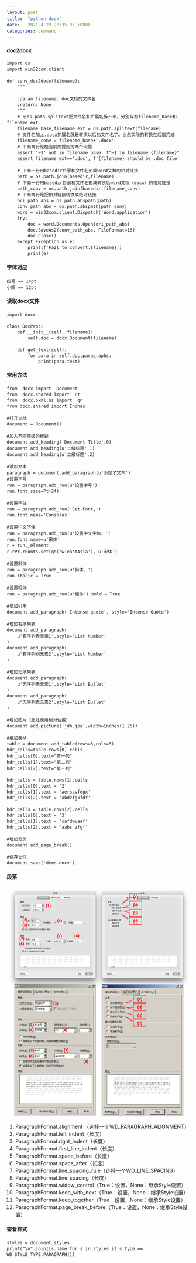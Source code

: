 ```yaml
---
layout: post
title:  "python-docx"
date:   2021-4-29 20:35:35 +0800
categories: command
---
```


#### doc2docx

```
import os
import win32com.client

def conv_doc2docx(filename):
    """

    :param filename: doc文档的文件名
    :return: None
    """
    # 用os.path.splitext把文件名和扩展名拆开来，分别存为filename_base和filename_ext
    filename_base,filename_ext = os.path.splitext(filename)
    # 文件名加上.docx扩展名就是转换以后的文件名了。当然实际的转换在后面完成
    filename_conv = filename_base+'.docx'
    # 下面两行是检验前面提到的两个问题
    assert '~$' not in filename_base, f"~$ in filename:{filename}"
    assert filename_ext=='.doc', f'{filename} should be .doc file'

    # 下面一行用basedir目录和文件名形成word文档的相对链接
    path = os.path.join(basedir,filename)
    # 下面一行用basedir目录和文件名形成转换后word文档（docx）的相对链接
    path_conv = os.path.join(basedir,filename_conv)
    # 下面两行是把相对链接转换成绝对链接
    ori_path_abs = os.path.abspath(path)
    conv_path_abs = os.path.abspath(path_conv)
    word = win32com.client.Dispatch('Word.application')
    try:
        doc = word.Documents.Open(ori_path_abs)
        doc.SaveAs2(conv_path_abs, FileFormat=16)
        doc.Close()
    except Exception as e:
        print(f'Fail to convert:{filename}')
        print(e)
```

#### 字体对应
```
四号 == 14pt
小四 == 12pt
```


#### 读取docx文件

```
import docx

class DocProc:
    def __init__(self, filename):
        self.doc = docx.Document(filename)
    
    def get_text(self):
        for para in self.doc.paragraphs:
            print(para.text)
```


#### 常用方法
```
from  docx import  Document
from  docx.shared import  Pt
from  docx.oxml.ns import  qn
from docx.shared import Inches

#打开文档
document = Document()

#加入不同等级的标题
document.add_heading('Document Title',0)
document.add_heading(u'二级标题',1)
document.add_heading(u'二级标题',2)

#添加文本
paragraph = document.add_paragraph(u'添加了文本')
#设置字号
run = paragraph.add_run(u'设置字号')
run.font.size=Pt(24)

#设置字体
run = paragraph.add_run('Set Font,')
run.font.name='Consolas'

#设置中文字体
run = paragraph.add_run(u'设置中文字体，')
run.font.name=u'宋体'
r = run._element
r.rPr.rFonts.set(qn('w:eastAsia'), u'宋体')

#设置斜体
run = paragraph.add_run(u'斜体、')
run.italic = True

#设置粗体
run = paragraph.add_run(u'粗体').bold = True

#增加引用
document.add_paragraph('Intense quote', style='Intense Quote')

#增加有序列表
document.add_paragraph(
    u'有序列表元素1',style='List Number'
)
document.add_paragraph(
    u'有序列别元素2',style='List Number'
)

#增加无序列表
document.add_paragraph(
    u'无序列表元素1',style='List Bullet'
)
document.add_paragraph(
    u'无序列表元素2',style='List Bullet'
)

#增加图片（此处使用相对位置）
document.add_picture('jdb.jpg',width=Inches(1.25))

#增加表格
table = document.add_table(rows=3,cols=3)
hdr_cells=table.rows[0].cells
hdr_cells[0].text="第一列"
hdr_cells[1].text="第二列"
hdr_cells[2].text="第三列"

hdr_cells = table.rows[1].cells
hdr_cells[0].text = '2'
hdr_cells[1].text = 'aerszvfdgx'
hdr_cells[2].text = 'abdzfgxfdf'

hdr_cells = table.rows[2].cells
hdr_cells[0].text = '3'
hdr_cells[1].text = 'cafdwvaef'
hdr_cells[2].text = 'aabs zfgf'

#增加分页
document.add_page_break()

#保存文件
document.save('demo.docx')
```

#### 段落
![images](/source/python_docx1.png)

1. ParagraphFormat.alignment （选择一个WD_PARAGRAPH_ALIGNMENT）
2. ParagraphFormat.left_indent（长度）
3. ParagraphFormat.right_indent（长度）
4. ParagraphFormat.first_line_indent（长度）
5. ParagraphFormat.space_before（长度）
6. ParagraphFormat.space_after（长度）
7. ParagraphFormat.line_spacing_rule（选择一个WD_LINE_SPACING）
8. ParagraphFormat.line_spacing（长度）
9. ParagraphFormat.widow_control（True：设置，None：继承Style设置）
10. ParagraphFormat.keep_with_next（True：设置，None：继承Style设置）
11. ParagraphFormat.keep_together（True：设置，None：继承Style设置）
12. ParagraphFormat.page_break_before（True：设置，None：继承Style设置）


#### 查看样式
```
styles = document.styles
print("\n".join([s.name for s in styles if s.type == WD_STYLE_TYPE.PARAGRAPH]))
```

